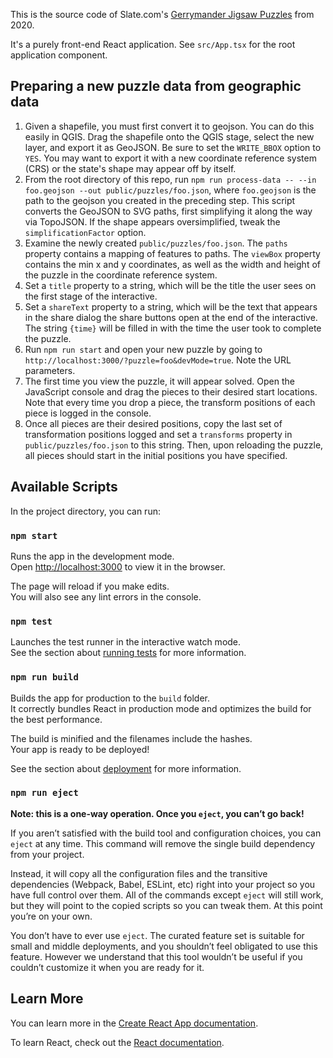 This is the source code of Slate.com's [Gerrymander Jigsaw Puzzles](https://slate.com/tag/gerrymander-puzzles) from 2020.

It's a purely front-end React application. See `src/App.tsx` for the root application component.

## Preparing a new puzzle data from geographic data

1. Given a shapefile, you must first convert it to geojson. You can do this easily in QGIS. Drag the shapefile onto the QGIS stage, select the new layer, and export it as GeoJSON. Be sure to set the `WRITE_BBOX` option to `YES`. You may want to export it with a new coordinate reference system (CRS) or the state's shape may appear off by itself.
2. From the root directory of this repo, run `npm run process-data -- --in foo.geojson --out public/puzzles/foo.json`, where `foo.geojson` is the path to the geojson you created in the preceding step. This script converts the GeoJSON to SVG paths, first simplifying it along the way via TopoJSON. If the shape appears oversimplified, tweak the `simplificationFactor` option.
3. Examine the newly created `public/puzzles/foo.json`. The `paths` property contains a mapping of features to paths. The `viewBox` property contains the min x and y coordinates, as well as the width and height of the puzzle in the coordinate reference system.
4. Set a `title` property to a string, which will be the title the user sees on the first stage of the interactive.
5. Set a `shareText` property to a string, which will be the text that appears in the share dialog the share buttons open at the end of the interactive. The string `{time}` will be filled in with the time the user took to complete the puzzle.
6. Run `npm run start` and open your new puzzle by going to `http://localhost:3000/?puzzle=foo&devMode=true`. Note the URL parameters.
7. The first time you view the puzzle, it will appear solved. Open the JavaScript console and drag the pieces to their desired start locations. Note that every time you drop a piece, the transform positions of each piece is logged in the console.
8. Once all pieces are their desired positions, copy the last set of transformation positions logged and set a `transforms` property in `public/puzzles/foo.json` to this string. Then, upon reloading the puzzle, all pieces should start in the initial positions you have specified.

## Available Scripts

In the project directory, you can run:

### `npm start`

Runs the app in the development mode.<br />
Open [http://localhost:3000](http://localhost:3000) to view it in the browser.

The page will reload if you make edits.<br />
You will also see any lint errors in the console.

### `npm test`

Launches the test runner in the interactive watch mode.<br />
See the section about [running tests](https://facebook.github.io/create-react-app/docs/running-tests) for more information.

### `npm run build`

Builds the app for production to the `build` folder.<br />
It correctly bundles React in production mode and optimizes the build for the best performance.

The build is minified and the filenames include the hashes.<br />
Your app is ready to be deployed!

See the section about [deployment](https://facebook.github.io/create-react-app/docs/deployment) for more information.

### `npm run eject`

**Note: this is a one-way operation. Once you `eject`, you can’t go back!**

If you aren’t satisfied with the build tool and configuration choices, you can `eject` at any time. This command will remove the single build dependency from your project.

Instead, it will copy all the configuration files and the transitive dependencies (Webpack, Babel, ESLint, etc) right into your project so you have full control over them. All of the commands except `eject` will still work, but they will point to the copied scripts so you can tweak them. At this point you’re on your own.

You don’t have to ever use `eject`. The curated feature set is suitable for small and middle deployments, and you shouldn’t feel obligated to use this feature. However we understand that this tool wouldn’t be useful if you couldn’t customize it when you are ready for it.

##

## Learn More

You can learn more in the [Create React App documentation](https://facebook.github.io/create-react-app/docs/getting-started).

To learn React, check out the [React documentation](https://reactjs.org/).
